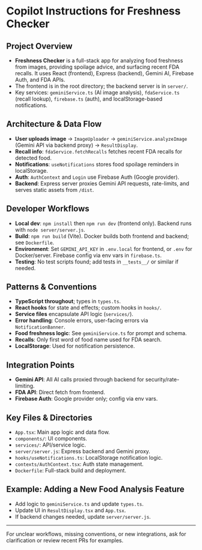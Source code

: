 # Copilot Instructions for Freshness Checker

## Project Overview
- **Freshness Checker** is a full-stack app for analyzing food freshness from images, providing spoilage advice, and surfacing recent FDA recalls. It uses React (frontend), Express (backend), Gemini AI, Firebase Auth, and FDA APIs.
- The frontend is in the root directory; the backend server is in `server/`.
- Key services: `geminiService.ts` (AI image analysis), `fdaService.ts` (recall lookup), `firebase.ts` (auth), and localStorage-based notifications.

## Architecture & Data Flow
- **User uploads image** → `ImageUploader` → `geminiService.analyzeImage` (Gemini API via backend proxy) → `ResultDisplay`.
- **Recall info**: `fdaService.fetchRecalls` fetches recent FDA recalls for detected food.
- **Notifications**: `useNotifications` stores food spoilage reminders in localStorage.
- **Auth**: `AuthContext` and `Login` use Firebase Auth (Google provider).
- **Backend**: Express server proxies Gemini API requests, rate-limits, and serves static assets from `/dist`.

## Developer Workflows
- **Local dev**: `npm install` then `npm run dev` (frontend only). Backend runs with `node server/server.js`.
- **Build**: `npm run build` (Vite). Docker builds both frontend and backend; see `Dockerfile`.
- **Environment**: Set `GEMINI_API_KEY` in `.env.local` for frontend, or `.env` for Docker/server. Firebase config via env vars in `firebase.ts`.
- **Testing**: No test scripts found; add tests in `__tests__/` or similar if needed.

## Patterns & Conventions
- **TypeScript throughout**; types in `types.ts`.
- **React hooks** for state and effects; custom hooks in `hooks/`.
- **Service files** encapsulate API logic (`services/`).
- **Error handling**: Console errors, user-facing errors via `NotificationBanner`.
- **Food freshness logic**: See `geminiService.ts` for prompt and schema.
- **Recalls**: Only first word of food name used for FDA search.
- **LocalStorage**: Used for notification persistence.

## Integration Points
- **Gemini API**: All AI calls proxied through backend for security/rate-limiting.
- **FDA API**: Direct fetch from frontend.
- **Firebase Auth**: Google provider only; config via env vars.

## Key Files & Directories
- `App.tsx`: Main app logic and data flow.
- `components/`: UI components.
- `services/`: API/service logic.
- `server/server.js`: Express backend and Gemini proxy.
- `hooks/useNotifications.ts`: LocalStorage notification logic.
- `contexts/AuthContext.tsx`: Auth state management.
- `Dockerfile`: Full-stack build and deployment.

## Example: Adding a New Food Analysis Feature
- Add logic to `geminiService.ts` and update `types.ts`.
- Update UI in `ResultDisplay.tsx` and `App.tsx`.
- If backend changes needed, update `server/server.js`.

---
For unclear workflows, missing conventions, or new integrations, ask for clarification or review recent PRs for examples.
